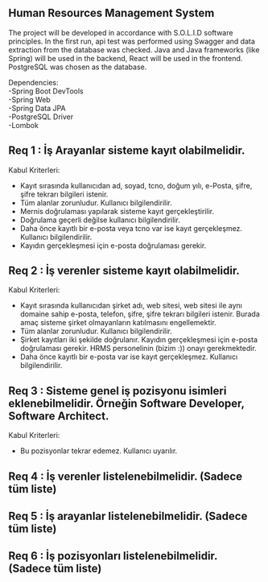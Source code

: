 ## Human Resources Management System

The project will be developed in accordance with S.O.L.I.D software principles. In the first run, api test was performed using Swagger and data extraction from the database was checked. Java and Java frameworks (like Spring) will be used in the backend, React will be used in the frontend. PostgreSQL was chosen as the database.
 
Dependencies: <br>
-Spring Boot DevTools <br>
-Spring Web <br>
-Spring Data JPA <br>
-PostgreSQL Driver <br>
-Lombok

## Req 1 : İş Arayanlar sisteme kayıt olabilmelidir.

Kabul Kriterleri:

* Kayıt sırasında kullanıcıdan ad, soyad, tcno, doğum yılı, e-Posta, şifre, şifre tekrarı bilgileri istenir.
* Tüm alanlar zorunludur. Kullanıcı bilgilendirilir.
* Mernis doğrulaması yapılarak sisteme kayıt gerçekleştirilir.
* Doğrulama geçerli değilse kullanıcı bilgilendirilir.
* Daha önce kayıtlı bir e-posta veya tcno var ise kayıt gerçekleşmez. Kullanıcı bilgilendirilir.
* Kayıdın gerçekleşmesi için e-posta doğrulaması gerekir.

## Req 2 : İş verenler sisteme kayıt olabilmelidir.

Kabul Kriterleri:

* Kayıt sırasında kullanıcıdan şirket adı, web sitesi, web sitesi ile aynı domaine sahip e-posta, telefon, şifre, şifre tekrarı bilgileri istenir. Burada amaç sisteme şirket olmayanların katılmasını engellemektir.
* Tüm alanlar zorunludur. Kullanıcı bilgilendirilir.
* Şirket kayıtları iki şekilde doğrulanır. Kayıdın gerçekleşmesi için e-posta doğrulaması gerekir. HRMS personelinin (bizim :)) onayı gerekmektedir.
* Daha önce kayıtlı bir e-posta var ise kayıt gerçekleşmez. Kullanıcı bilgilendirilir.

## Req 3 : Sisteme genel iş pozisyonu isimleri eklenebilmelidir. Örneğin Software Developer, Software Architect.

Kabul Kriterleri:

* Bu pozisyonlar tekrar edemez. Kullanıcı uyarılır.

## Req 4 : İş verenler listelenebilmelidir. (Sadece tüm liste)

## Req 5 : İş arayanlar listelenebilmelidir. (Sadece tüm liste)

## Req 6 : İş pozisyonları listelenebilmelidir. (Sadece tüm liste)
